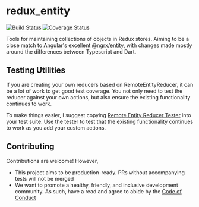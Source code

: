 # redux_entity

[![Build Status](https://travis-ci.org/careapp-inc/dart_redux_entity.svg?branch=master)](https://travis-ci.org/careapp-inc/dart_redux_entity)
[![Coverage Status](https://coveralls.io/repos/github/careapp-inc/dart_redux_entity/badge.svg?branch=master)](https://coveralls.io/github/careapp-inc/dart_redux_entity?branch=master)

Tools for maintaining collections of objects in Redux stores. Aiming to be a close match to Angular's excellent [@ngrx/entity](https://github.com/ngrx/platform/tree/master/modules/entity), with changes made mostly around the differences between Typescript and Dart.

## Testing Utilities

If you are creating your own reducers based on RemoteEntityReducer, it can be a lot of work to get good test coverage. You not only need to test the reducer against your own actions, but also ensure the existing functionality continues to work.

To make things easier, I suggest copying [Remote Entity Reducer Tester](test/src/remote_entity_reducer_tester.dart) into your test suite. Use the tester to test that the existing functionality continues to work as you add your custom actions.

## Contributing

Contributions are welcome! However,

- This project aims to be production-ready. PRs without accompanying tests will not be merged
- We want to promote a healthy, friendly, and inclusive development community. As such, have a read and agree to abide by the [Code of Conduct](https://github.com/MichaelMarner/redux_entity/blob/master/CODE_OF_CONDUCT.md)
